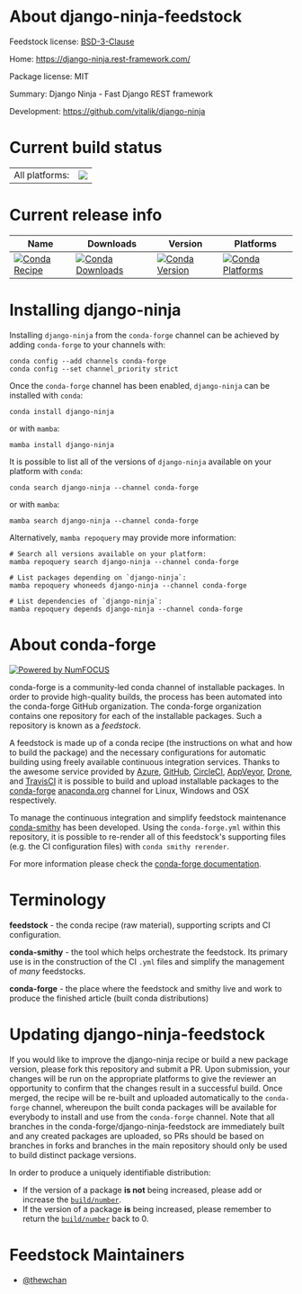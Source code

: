 About django-ninja-feedstock
============================

Feedstock license: [BSD-3-Clause](https://github.com/conda-forge/django-ninja-feedstock/blob/main/LICENSE.txt)

Home: https://django-ninja.rest-framework.com/

Package license: MIT

Summary: Django Ninja - Fast Django REST framework

Development: https://github.com/vitalik/django-ninja

Current build status
====================


<table><tr><td>All platforms:</td>
    <td>
      <a href="https://dev.azure.com/conda-forge/feedstock-builds/_build/latest?definitionId=14947&branchName=main">
        <img src="https://dev.azure.com/conda-forge/feedstock-builds/_apis/build/status/django-ninja-feedstock?branchName=main">
      </a>
    </td>
  </tr>
</table>

Current release info
====================

| Name | Downloads | Version | Platforms |
| --- | --- | --- | --- |
| [![Conda Recipe](https://img.shields.io/badge/recipe-django--ninja-green.svg)](https://anaconda.org/conda-forge/django-ninja) | [![Conda Downloads](https://img.shields.io/conda/dn/conda-forge/django-ninja.svg)](https://anaconda.org/conda-forge/django-ninja) | [![Conda Version](https://img.shields.io/conda/vn/conda-forge/django-ninja.svg)](https://anaconda.org/conda-forge/django-ninja) | [![Conda Platforms](https://img.shields.io/conda/pn/conda-forge/django-ninja.svg)](https://anaconda.org/conda-forge/django-ninja) |

Installing django-ninja
=======================

Installing `django-ninja` from the `conda-forge` channel can be achieved by adding `conda-forge` to your channels with:

```
conda config --add channels conda-forge
conda config --set channel_priority strict
```

Once the `conda-forge` channel has been enabled, `django-ninja` can be installed with `conda`:

```
conda install django-ninja
```

or with `mamba`:

```
mamba install django-ninja
```

It is possible to list all of the versions of `django-ninja` available on your platform with `conda`:

```
conda search django-ninja --channel conda-forge
```

or with `mamba`:

```
mamba search django-ninja --channel conda-forge
```

Alternatively, `mamba repoquery` may provide more information:

```
# Search all versions available on your platform:
mamba repoquery search django-ninja --channel conda-forge

# List packages depending on `django-ninja`:
mamba repoquery whoneeds django-ninja --channel conda-forge

# List dependencies of `django-ninja`:
mamba repoquery depends django-ninja --channel conda-forge
```


About conda-forge
=================

[![Powered by
NumFOCUS](https://img.shields.io/badge/powered%20by-NumFOCUS-orange.svg?style=flat&colorA=E1523D&colorB=007D8A)](https://numfocus.org)

conda-forge is a community-led conda channel of installable packages.
In order to provide high-quality builds, the process has been automated into the
conda-forge GitHub organization. The conda-forge organization contains one repository
for each of the installable packages. Such a repository is known as a *feedstock*.

A feedstock is made up of a conda recipe (the instructions on what and how to build
the package) and the necessary configurations for automatic building using freely
available continuous integration services. Thanks to the awesome service provided by
[Azure](https://azure.microsoft.com/en-us/services/devops/), [GitHub](https://github.com/),
[CircleCI](https://circleci.com/), [AppVeyor](https://www.appveyor.com/),
[Drone](https://cloud.drone.io/welcome), and [TravisCI](https://travis-ci.com/)
it is possible to build and upload installable packages to the
[conda-forge](https://anaconda.org/conda-forge) [anaconda.org](https://anaconda.org/)
channel for Linux, Windows and OSX respectively.

To manage the continuous integration and simplify feedstock maintenance
[conda-smithy](https://github.com/conda-forge/conda-smithy) has been developed.
Using the ``conda-forge.yml`` within this repository, it is possible to re-render all of
this feedstock's supporting files (e.g. the CI configuration files) with ``conda smithy rerender``.

For more information please check the [conda-forge documentation](https://conda-forge.org/docs/).

Terminology
===========

**feedstock** - the conda recipe (raw material), supporting scripts and CI configuration.

**conda-smithy** - the tool which helps orchestrate the feedstock.
                   Its primary use is in the construction of the CI ``.yml`` files
                   and simplify the management of *many* feedstocks.

**conda-forge** - the place where the feedstock and smithy live and work to
                  produce the finished article (built conda distributions)


Updating django-ninja-feedstock
===============================

If you would like to improve the django-ninja recipe or build a new
package version, please fork this repository and submit a PR. Upon submission,
your changes will be run on the appropriate platforms to give the reviewer an
opportunity to confirm that the changes result in a successful build. Once
merged, the recipe will be re-built and uploaded automatically to the
`conda-forge` channel, whereupon the built conda packages will be available for
everybody to install and use from the `conda-forge` channel.
Note that all branches in the conda-forge/django-ninja-feedstock are
immediately built and any created packages are uploaded, so PRs should be based
on branches in forks and branches in the main repository should only be used to
build distinct package versions.

In order to produce a uniquely identifiable distribution:
 * If the version of a package **is not** being increased, please add or increase
   the [``build/number``](https://docs.conda.io/projects/conda-build/en/latest/resources/define-metadata.html#build-number-and-string).
 * If the version of a package **is** being increased, please remember to return
   the [``build/number``](https://docs.conda.io/projects/conda-build/en/latest/resources/define-metadata.html#build-number-and-string)
   back to 0.

Feedstock Maintainers
=====================

* [@thewchan](https://github.com/thewchan/)

